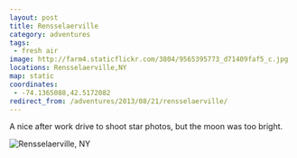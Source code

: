 ```yaml
---
layout: post
title: Rensselaerville
category: adventures
tags:
 - fresh air
image: http://farm4.staticflickr.com/3804/9565395773_d71409faf5_c.jpg
locations: Rensselaerville,NY
map: static
coordinates:
 - -74.1365088,42.5172082
redirect_from: /adventures/2013/08/21/rensselaerville/
---
```



A nice after work drive to shoot star photos, but the moon was too bright.

<div class="photos">

<img src="http://farm4.staticflickr.com/3804/9565395773_d71409faf5_c.jpg" class="pop-out" alt="Rensselaerville, NY">
</div>
